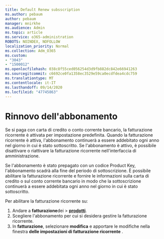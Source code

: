 ```yaml
---
title: Default Renew subsscription
ms.author: pebaum
author: pebaum
manager: mnirkhe
ms.audience: Admin
ms.topic: article
ms.service: o365-administration
ROBOTS: NOINDEX, NOFOLLOW
localization_priority: Normal
ms.collection: Adm_O365
ms.custom:
- "3043"
- "1500012"
ms.openlocfilehash: 038c8f55ced056254d3d9fb882dc842e66941263
ms.sourcegitcommit: c6692ce0fa1358ec3529e59ca0ecdfdea4cdc759
ms.translationtype: MT
ms.contentlocale: it-IT
ms.lasthandoff: 09/14/2020
ms.locfileid: "47745863"
---
```

# <a name="renewing-your-subscription"></a>Rinnovo dell'abbonamento

Se si paga con carta di credito o conto corrente bancario, la fatturazione ricorrente è attivata per impostazione predefinita. Quando la fatturazione ricorrente è attiva, l'abbonamento continuerà a essere addebitato ogni anno nel giorno in cui è stato sottoscritto. Se l'abbonamento è attivo, è possibile disattivare o riattivare la fatturazione ricorrente nell'interfaccia di amministrazione.

Se l'abbonamento è stato prepagato con un codice Product Key, l'abbonamento scadrà alla fine del periodo di sottoscrizione. È possibile abilitare la fatturazione ricorrente e fornire le informazioni sulla carta di credito o sul conto corrente bancario in modo che la sottoscrizione continuerà a essere addebitata ogni anno nel giorno in cui è stato sottoscritto.

Per abilitare la fatturazione ricorrente su: 

1. Andare a **fatturazione**dei  >  **[prodotti](https://go.microsoft.com/fwlink/p/?linkid=842054)**.
2. Scegliere l'abbonamento per cui si desidera gestire la fatturazione ricorrente.
3. In **fatturazione**, selezionare **modifica** e apportare le modifiche nella finestra **delle impostazioni di fatturazione ricorrente** . 